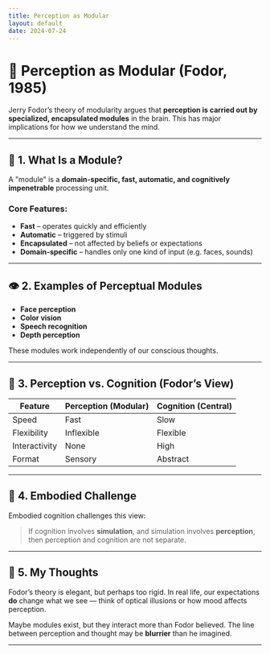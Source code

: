 ```yaml
---
title: Perception as Modular
layout: default
date: 2024-07-24
---
```


# 🧱 Perception as Modular (Fodor, 1985)

Jerry Fodor’s theory of modularity argues that **perception is carried out by specialized, encapsulated modules** in the brain. This has major implications for how we understand the mind.

---

## 🧠 1. What Is a Module?

A "module" is a **domain-specific, fast, automatic, and cognitively impenetrable** processing unit.

### Core Features:

- **Fast** – operates quickly and efficiently
- **Automatic** – triggered by stimuli
- **Encapsulated** – not affected by beliefs or expectations
- **Domain-specific** – handles only one kind of input (e.g. faces, sounds)

---

## 👁️ 2. Examples of Perceptual Modules

- **Face perception**
- **Color vision**
- **Speech recognition**
- **Depth perception**

These modules work independently of our conscious thoughts.

---

## 🧠 3. Perception vs. Cognition (Fodor’s View)

| Feature        | Perception (Modular) | Cognition (Central)    |
|----------------|-----------------------|-------------------------|
| Speed          | Fast                  | Slow                    |
| Flexibility    | Inflexible            | Flexible                |
| Interactivity  | None                  | High                    |
| Format         | Sensory               | Abstract                |

---

## 🤔 4. Embodied Challenge

Embodied cognition challenges this view:

> If cognition involves **simulation**, and simulation involves **perception**, then perception and cognition are not separate.

---

## 💭 5. My Thoughts

Fodor’s theory is elegant, but perhaps too rigid. In real life, our expectations **do** change what we see — think of optical illusions or how mood affects perception.

Maybe modules exist, but they interact more than Fodor believed. The line between perception and thought may be **blurrier** than he imagined.

---